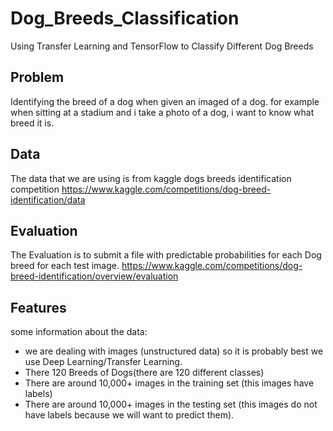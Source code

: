 # Dog_Breeds_Classification
Using Transfer Learning and TensorFlow to Classify Different Dog Breeds

## Problem
Identifying the breed of a dog when given an imaged of a dog. for example when sitting at a stadium and i take a photo of a dog, i want to know what breed it is.

## Data
The data that we are using is from kaggle dogs breeds identification competition https://www.kaggle.com/competitions/dog-breed-identification/data

## Evaluation
The Evaluation is to submit a file with predictable probabilities for each Dog breed for each test image. https://www.kaggle.com/competitions/dog-breed-identification/overview/evaluation

## Features
some information about the data:
* we are dealing with images (unstructured data) so it is probably best we use Deep Learning/Transfer Learning.
* There 120 Breeds of Dogs(there are 120 different classes)
* There are around 10,000+ images in the training set (this images have labels)
* There are around 10,000+ images in the testing set (this images do not have labels because we will want to predict them).

